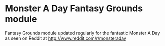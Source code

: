 # Monster A Day Fantasy Grounds module
Fantasy Grounds module updated regularly for the fantastic Monster A Day as seen on Reddit at http://www.reddit.com/r/monsteraday
